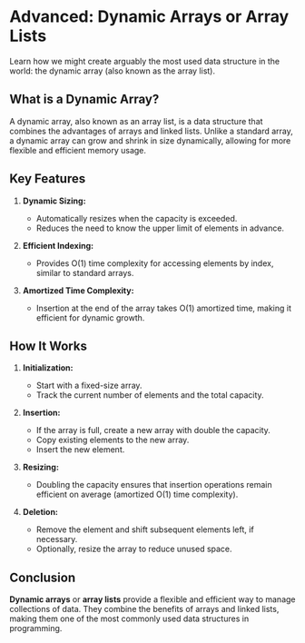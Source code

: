 # Advanced: Dynamic Arrays or Array Lists

Learn how we might create arguably the most used data structure in the world: the dynamic array (also known as the array list).

## What is a Dynamic Array?

A dynamic array, also known as an array list, is a data structure that combines the advantages of arrays and linked lists. Unlike a standard array, a dynamic array can grow and shrink in size dynamically, allowing for more flexible and efficient memory usage.

## Key Features

1. **Dynamic Sizing:**
   - Automatically resizes when the capacity is exceeded.
   - Reduces the need to know the upper limit of elements in advance.

2. **Efficient Indexing:**
   - Provides O(1) time complexity for accessing elements by index, similar to standard arrays.

3. **Amortized Time Complexity:**
   - Insertion at the end of the array takes O(1) amortized time, making it efficient for dynamic growth.

## How It Works

1. **Initialization:**
   - Start with a fixed-size array.
   - Track the current number of elements and the total capacity.

2. **Insertion:**
   - If the array is full, create a new array with double the capacity.
   - Copy existing elements to the new array.
   - Insert the new element.

3. **Resizing:**
   - Doubling the capacity ensures that insertion operations remain efficient on average (amortized O(1) time complexity).

4. **Deletion:**
   - Remove the element and shift subsequent elements left, if necessary.
   - Optionally, resize the array to reduce unused space.

## Conclusion

**Dynamic arrays** or **array lists** provide a flexible and efficient way to manage collections of data. They combine the benefits of arrays and linked lists, making them one of the most commonly used data structures in programming.
